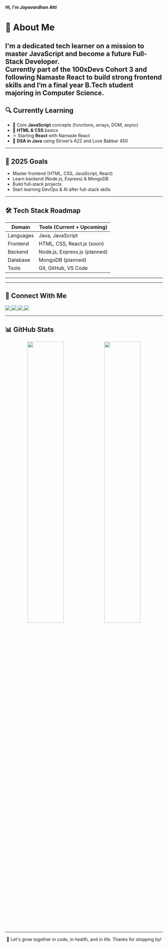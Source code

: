 ***Hi, I'm Jayavardhan Atti***
# 🖤 About Me

I'm a dedicated tech learner on a mission to master **JavaScript** and become a future **Full-Stack Developer**.  
Currently part of the **100xDevs Cohort 3** and following **Namaste React** to build strong frontend skills and I’m a final year B.Tech student majoring in Computer Science.
---

## 🔍 Currently Learning

- 📘 Core **JavaScript** concepts (functions, arrays, DOM, async)
- 🧱 **HTML & CSS** basics
- ⚛️ Starting **React** with Namaste React
- 🧠 **DSA in Java** using Striver’s A2Z and Love Babbar 450

---

## 🎯 2025 Goals

- Master frontend (HTML, CSS, JavaScript, React)
- Learn backend (Node.js, Express) & MongoDB
- Build full-stack projects
- Start learning DevOps & AI after full-stack skills

---

## 🛠️ Tech Stack Roadmap

| Domain       | Tools (Current + Upcoming)               |
|--------------|-------------------------------------------|
| Languages    | Java, JavaScript                         |
| Frontend     | HTML, CSS, React.js (soon)               |
| Backend      | Node.js, Express.js (planned)            |
| Database     | MongoDB (planned)                        |
| Tools        | Git, GitHub, VS Code                     |

---


---

## 🔗 Connect With Me

<p align="left">
  <a href="https://x.com/jai_twtt" target="_blank">
    <img src="https://img.shields.io/badge/X-000000?style=for-the-badge&logo=twitter&logoColor=white&label=Follow" />
  </a>
  <a href="https://www.linkedin.com/in/jaya-vardhan-240060372/" target="_blank">
    <img src="https://img.shields.io/badge/LinkedIn-0A66C2?style=for-the-badge&logo=linkedin&logoColor=white" />
  </a>
  <a href="https://leetcode.com/u/user9219Xm/" target="_blank">
    <img src="https://img.shields.io/badge/LeetCode-161616?style=for-the-badge&logo=LeetCode&logoColor=orange" />
  </a>
  <a href="mailto:atti.jayavardhan11@gmail.com">
    <img src="https://img.shields.io/badge/Email-D14836?style=for-the-badge&logo=gmail&logoColor=white" />
  </a>
</p>

---

## 📊 GitHub Stats

<p align="center">
  <img src="https://github-readme-stats.vercel.app/api?username=Jayavardhan11&show_icons=true&theme=tokyonight&hide_border=true" width="48%" />
  <img src="https://github-readme-stats.vercel.app/api/top-langs/?username=Jayavardhan11&layout=compact&theme=tokyonight&hide_border=true" width="48%" />
</p>

---

<p align="center">
  🌌 Let's grow together in code, in health, and in life. Thanks for stopping by!
</p>

